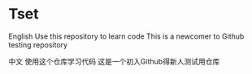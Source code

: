 # Tset
English
Use this repository to learn code
This is a newcomer to Github testing repository

中文
使用这个仓库学习代码
这是一个初入Github得新人测试用仓库
